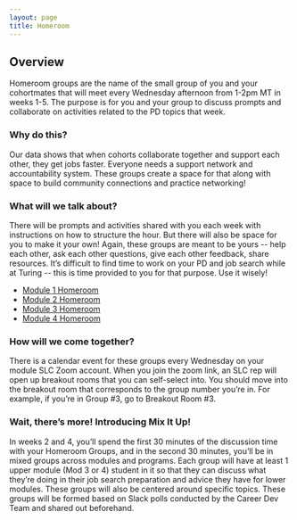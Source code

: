 ```yaml
---
layout: page
title: Homeroom
---
```


## Overview
Homeroom groups are the name of the small group of you and your cohortmates that will meet every Wednesday afternoon from 1-2pm MT in weeks 1-5. The purpose is for you and your group to discuss prompts and collaborate on activities related to the PD topics that week. 

### Why do this?
Our data shows that when cohorts collaborate together and support each other, they get jobs faster. Everyone needs a support network and accountability system. These groups create a space for that along with space to build community connections and practice networking!  

### What will we talk about?
There will be prompts and activities shared with you each week with instructions on how to structure the hour. But there will also be space for you to make it your own! Again, these groups are meant to be yours -- help each other, ask each other questions, give each other feedback, share resources. It’s difficult to find time to work on your PD and job search while at Turing -- this is time provided to you for that purpose. Use it wisely!

* [Module 1 Homeroom](/student_discussion_groups/mod1_homeroom_discussion_prompts)
* [Module 2 Homeroom](/student_discussion_groups/mod2_homeroom_discussion_prompts) 
* [Module 3 Homeroom](/student_discussion_groups/mod3_homeroom_discussion_prompts)
* [Module 4 Homeroom](/student_discussion_groups/mod4_homeroom_discussion_prompts)

### How will we come together?
There is a calendar event for these groups every Wednesday on your module SLC Zoom account. When you join the zoom link, an SLC rep will open up breakout rooms that you can self-select into. You should move into the breakout room that corresponds to the group number you’re in. For example, if you’re in Group #3, go to Breakout Room #3. 

### Wait, there’s more! Introducing Mix It Up!
In weeks 2 and 4, you’ll spend the first 30 minutes of the discussion time with your Homeroom Groups, and in the second 30 minutes, you’ll be in mixed groups across modules and programs. Each group will have at least 1 upper module (Mod 3 or 4) student in it so that they can discuss what they’re doing in their job search preparation and advice they have for lower modules. These groups will also be centered around specific topics. These groups will be formed based on Slack polls conducted by the Career Dev Team and shared out beforehand.
